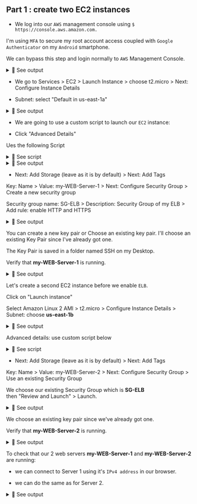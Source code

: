 ## Part 1 : create two EC2 instances

- We log into our `AWS` management console using `$ https://console.aws.amazon.com.`<br>

I'm using `MFA` to secure my root account access coupled with `Google Authenticator` on my `Android` smartphone.<br>

We can bypass this step and login normally to `AWS` Management Console.<br>

<details>
<summary>🔴 See output</summary>
<p>  

[![isaac-arnault-AWS-1.jpg](https://i.postimg.cc/L5F2KQwp/isaac-arnault-AWS-1.jpg)](https://postimg.cc/nj26q2nR)

</p>
</details>

- We go to Services > EC2 > Launch Instance > choose t2.micro > Next: Configure Instance Details<br>

- Subnet: select "Default in us-east-1a"<br>

<details>
<summary>🔴 See output</summary>
<p>  

[![isaac-arnault-AWS-81.png](https://i.postimg.cc/QMpzX7gC/isaac-arnault-AWS-81.png)](https://postimg.cc/8Fz44j0g)

</p>
</details>

- We are going to use a custom script to launch our `EC2` instance:<br>

- Click "Advanced Details"<br>

Ues the following Script<br>

<details>
<summary>🔵 See script</summary>
<p>  
  
#!/bin/bash<br>
yum update -y<br>
yum install httpd -y<br>
service httpd start<br>
chkconfig httpd on<br>
cd /var/www/html<br>
echo "<html><h1>This is Web Server 1</h1></html>" > index.html

</p>
</details>

<details>
<summary>🔴 See output</summary>
<p>  

[![isaac-arnault-AWS-82.png](https://i.postimg.cc/j5tFCjvX/isaac-arnault-AWS-82.png)](https://postimg.cc/FfCZBNMd)

</p>
</details>

- Next: Add Storage (leave as it is by default) > Next: Add Tags<br>

Key: Name > Value: my-WEB-Server-1 > Next: Configure Security Group > Create a new security group<br>

Security group name: SG-ELB > Description: Security Group of my ELB > Add rule: enable HTTP and HTTPS<br>

<details>
<summary>🔴 See output</summary>
<p>  
  
[![isaac-arnault-AWS-87.png](https://i.postimg.cc/Kv4fQWzx/isaac-arnault-AWS-87.png)](https://postimg.cc/mtf7g8C5)

</p>
</details>

You can create a new key pair or Choose an existing key pair. I'll choose an existing Key Pair since I've already got one.<br>

The Key Pair is saved in a folder named SSH on my Desktop. <br>

Verify that <b>my-WEB-Server-1</b> is running.<br>

<details>
<summary>🔴 See output</summary>
<p>  

[![isaac-arnault-AWS-85.png](https://i.postimg.cc/8c26Z7FQ/isaac-arnault-AWS-85.png)](https://postimg.cc/4H1ydNbB)

</p>
</details>

Let's create a second EC2 instance before we enable `ELB`.

Click on "Launch instance"<br>

Select Amazon Linux 2 AMI > t2.micro > Configure Instance Details > Subnet: choose <b>us-east-1b</b><br>

<details>
<summary>🔴 See output</summary>
<p>  

[![isaac-arnault-AWS-86.png](https://i.postimg.cc/KjPqbk6F/isaac-arnault-AWS-86.png)](https://postimg.cc/SYK77sQt)

</p>
</details>

Advanced details: use custom script below<br>

<details>
<summary>🔵 See script</summary>
<p>  
  
#!/bin/bash<br>
yum update -y<br>
yum install httpd -y<br>
service httpd start<br>
chkconfig httpd on<br>
cd /var/www/html<br>
echo "<html><h1>This is Web Server 2</h1></html>" > index.html

</p>
</details>

- Next: Add Storage (leave as it is by default) > Next: Add Tags<br>

Key: Name > Value: my-WEB-Server-2 > Next: Configure Security Group > Use an existing Security Group<br>

We choose our existing Security Group which is <b>SG-ELB</b><br> then "Review and Launch" > Launch.

<details>
<summary>🔴 See output</summary>
<p>  

[![isaac-arnault-AWS-87.png](https://i.postimg.cc/Kv4fQWzx/isaac-arnault-AWS-87.png)](https://postimg.cc/mtf7g8C5)

</p>
</details>

We choose an existing key pair since we've already got one.<br>

Verify that <b>my-WEB-Server-2</b> is running.<br>

<details>
<summary>🔴 See output</summary>
<p> 

[![isaac-arnault-AWS-88.png](https://i.postimg.cc/jd5Wf0jQ/isaac-arnault-AWS-88.png)](https://postimg.cc/c6p4qzwr)

</p>
</details>

To check that our 2 web servers <b>my-WEB-Server-1</b> and <b>my-WEB-Server-2</b> are running:<br>
- we can connect to Server 1 using it's `IPv4 address` in our browser.<br>

- we can do the same as for Server 2.

<details>
<summary>🔴 See output</summary>
<p> 

[![isaac-arnault-AWS-88.png](https://i.postimg.cc/sDrJp2Wd/isaac-arnault-AWS-88.png)](https://postimg.cc/jCMNTtvZ)

</p>
</details>
